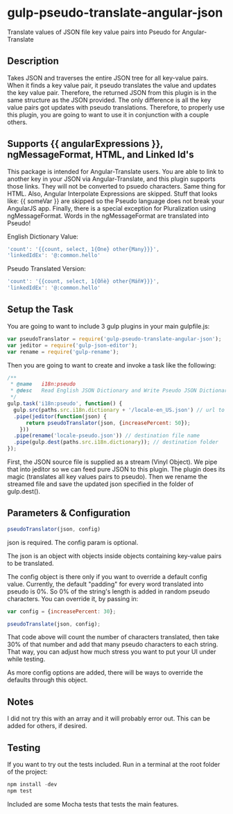 # gulp-pseudo-translate-angular-json
Translate values of JSON file key value pairs into Pseudo for Angular-Translate 

## Description
Takes JSON and traverses the entire JSON tree for all key-value pairs. When it finds a key value pair, it pseudo translates the value and updates the key value pair. Therefore, the returned JSON from this plugin is in the same structure as the JSON provided. The only difference is all the key value pairs got updates with pseudo translations. Therefore, to properly use this plugin, you are going to want to use it in conjunction with a couple others.

## Supports {{ angularExpressions }}, ngMessageFormat, HTML, and Linked Id's
This package is intended for Angular-Translate users. You are able to link to another key in your JSON via Angular-Translate, and this plugin supports those links. They will not be converted to psuedo characters. Same thing for HTML. Also, Angular Interpolate Expressions are skipped. Stuff that looks like: {{ someVar }} are skipped so the Pseudo language does not break your AngularJS app. Finally, there is a special exception for Pluralization using ngMessageFormat. Words in the ngMessageFormat are translated into Pseudo!

English Dictionary Value:
```javascript
'count': '{{count, select, 1{One} other{Many}}}',
'linkedIdEx': '@:common.hello'
```

Pseudo Translated Version:
```javascript
'count': '{{count, select, 1{Óñè} other{Máñ¥}}}',
'linkedIdEx': '@:common.hello'
```

## Setup the Task
You are going to want to include 3 gulp plugins in your main gulpfile.js:

```javascript
var pseudoTranslator = require('gulp-pseudo-translate-angular-json');
var jeditor = require('gulp-json-editor');
var rename = require('gulp-rename');
```

Then you are going to want to create and invoke a task like the following:

```javascript
/**
 * @name   i18n:pseudo
 * @desc   Read English JSON Dictionary and Write Pseudo JSON Dictionary File
 */
gulp.task('i18n:pseudo', function() {
  gulp.src(paths.src.i18n.dictionary + '/locale-en_US.json') // url to source file
  .pipe(jeditor(function(json) {
      return pseudoTranslator(json, {increasePercent: 50});
    }))
  .pipe(rename('locale-pseudo.json')) // destination file name
  .pipe(gulp.dest(paths.src.i18n.dictionary)); // destination folder
});
```

First, the JSON source file is supplied as a stream (Vinyl Object). We pipe that into jeditor so we can feed pure JSON to this plugin. The plugin does its magic (translates all key values pairs to pseudo). Then we rename the streamed file and save the updated json specified in the folder of gulp.dest().

## Parameters & Configuration
```javascript
pseudoTranslator(json, config)
```
json is required.
The config param is optional. 

The json is an object with objects inside objects containing key-value pairs to be translated. 

The config object is there only if you want to override a default config value. Currently, the default "padding" for every word translated into pseudo is 0%. So 0% of the string's length is added in random pseudo characters. You can override it, by passing in:
```javascript
var config = {increasePercent: 30};

pseudoTranslate(json, config);
```

That code above will count the number of characters translated, then take 30% of that number and add that many pseudo characters to each string. That way, you can adjust how much stress you want to put your UI under while testing.

As more config options are added, there will be ways to override the defaults through this object.

## Notes
I did not try this with an array and it will probably error out. This can be added for others, if desired.

## Testing
If you want to try out the tests included. Run in a terminal at the root folder of the project:
```javascript
npm install -dev
npm test
```

Included are some Mocha tests that tests the main features.
